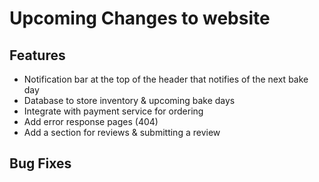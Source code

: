 # Upcoming Changes to website

## Features

* Notification bar at the top of the header that notifies of the next bake day
* Database to store inventory & upcoming bake days
* Integrate with payment service for ordering
* Add error response pages (404)
* Add a section for reviews & submitting a review


## Bug Fixes


